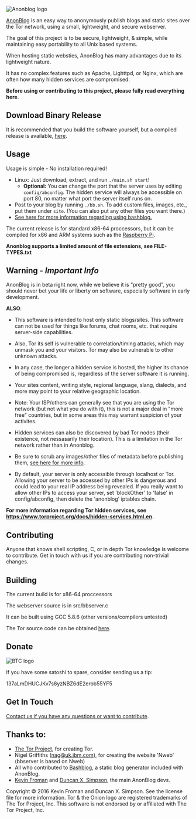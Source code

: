 ![Anonblog logo](http://i.imgur.com/tJMcQqs.png)

[AnonBlog](https://chaoswebs.net/anonblog/) is an easy way to anonymously publish blogs and static sites over the Tor network, using a small, lightweight, and secure webserver.

The goal of this project is to be secure, lightweight, & simple, while maintaining easy portability to all Unix based systems.

When hosting static websties, AnonBlog has many advantages due to its lightweight nature. 

It has no complex features such as Apache, Lighttpd, or Nginx, which are often how many hidden services are compromised.

**Before using or contributing to this project, please fully read everything here**.

## Download Binary Release

It is recommended that you build the software yourself, but a compiled release is available, [here](https://github.com/beardog108/anonblog/releases).

## Usage

Usage is simple - No installation required!

 - Linux: Just download, extract, and run `./main.sh start`!
     - **Optional:** You can change the port that the server uses by editing `config/abconfig`. The hidden service will always be accessible on port 80, no matter what port the server itself runs on.
 - Post to your blog by running `./bb.sh`. To add custom files, images, etc., put them under `site`. (You can also put any other files you want there.)
- [See here for more information regarding using bashblog.](https://github.com/cfenollosa/bashblog)

The current release is for standard x86-64 proccessors, but it can be compiled for x86 and ARM systems such as the [Raspberry Pi](https://www.raspberrypi.org/).

**Anonblog supports a limited amount of file extensions, see FILE-TYPES.txt**

## Warning - *Important Info*

AnonBlog is in beta right now, while we believe it is "pretty good", you should never bet your life or liberty on software, especially software in early development.


**ALSO**:

- This software is intended to host only static blogs/sites. This software can not be used for things like forums, chat rooms, etc. that require server-side capabilities.

- Also, Tor its self is vulnerable to correlation/timing attacks, which may unmask you and your visitors. Tor may also be vulnerable to other unknown attacks.

 - In any case, the longer a hidden service is hosted, the higher its chance of being compromised is, regardless of the server software it is running.

- Your sites content, writing style, regional language, slang, dialects, and more may point to your relative geographic location.

- Note: Your ISP/others can generally see that you are using the Tor network (but not what you do with it), this is not a major deal in "more free" countries, but in some areas this may warrant suspicion of your activites.

- Hidden services can also be discovered by bad Tor nodes (their existence, not nessasarily their location). This is a limitation in the Tor network rather than in Anonblog.

- Be sure to scrub any images/other files of metadata before publishing them, [see here for more info](https://en.wikipedia.org/wiki/Exif#Privacy_and_security).

- By default, your server is only accessible through localhost or Tor. Allowing your server to be accessed by other IPs is dangerous and could lead to your real IP address being revealed. If you really want to allow other IPs to access your server, set 'blockOther' to 'false' in config/abconfig, then delete the 'anonblog' iptables chain.

**For more information regarding Tor hidden services, see https://www.torproject.org/docs/hidden-services.html.en.**


## Contributing

Anyone that knows shell scripting, C, or in depth Tor knowledge is welcome to contribute. Get in touch with us if you are contributing non-trivial changes.

## Building

The current build is for x86-64 proccessors

The webserver source is in src/bbserver.c

It can be built using GCC 5.8.6 (other versions/compilers untested)

The Tor source code can be obtained [here](https://www.torproject.org/download/download.html.en).

## Donate

![BTC logo](http://i.imgur.com/UQsoecv.png)

If you have some satoshi to spare, consider sending us a tip:

137aLmDHUCJKv7s8yzNBZ6dE2erob55YF5

## Get In Touch

[Contact us if you have any questions or want to contribute](https://chaoswebs.net/?page=contact).


## Thanks to:

- [The Tor Project](https://torproject.org/), for creating Tor.
- Nigel Griffiths (nag@uk.ibm.com), for creating the website 'Nweb' (bbserver is based on Nweb)
- All who contributed to [Bashblog](https://github.com/cfenollosa/bashblog), a static blog generator included with AnonBlog.
- [Kevin Froman](https://chaoswebs.net/?page=about) and [Duncan X. Simpson](https://www.k7dxs.xyz/), the main AnonBlog devs.


Copyright &copy; 2016 Kevin Froman and Duncan X. Simpson. See the license file for more information. Tor & the Onion logo are registered trademarks of The Tor Project, Inc. This software is not endorsed by or affiliated with The Tor Project, Inc.
